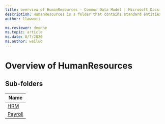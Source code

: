 ```yaml
---
title: overview of HumanResources - Common Data Model | Microsoft Docs
description: HumanResources is a folder that contains standard entities related to the Common Data Model.
author: llawwaii

ms.reviewer: deonhe
ms.topic: article
ms.date: 8/7/2020
ms.author: weiluo
---
```


# Overview of HumanResources


## Sub-folders

|Name|
|---|
|[HRM](HRM/overview.md)|
|[Payroll](Payroll/overview.md)|



